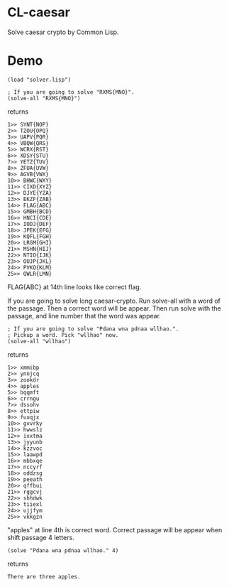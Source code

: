 # CL-caesar
Solve caesar crypto by Common Lisp.

# Demo

```common-lisp:REPL
(load "solver.lisp")

; If you are going to solve "RXMS{MNO}".
(solve-all "RXMS{MNO}")
```
returns
```
1>> SYNT{NOP}
2>> TZOU{OPQ}
3>> UAPV{PQR}
4>> VBQW{QRS}
5>> WCRX{RST}
6>> XDSY{STU}
7>> YETZ{TUV}
8>> ZFUA{UVW}
9>> AGVB{VWX}
10>> BHWC{WXY}
11>> CIXD{XYZ}
12>> DJYE{YZA}
13>> EKZF{ZAB}
14>> FLAG{ABC}
15>> GMBH{BCD}
16>> HNCI{CDE}
17>> IODJ{DEF}
18>> JPEK{EFG}
19>> KQFL{FGH}
20>> LRGM{GHI}
21>> MSHN{HIJ}
22>> NTIO{IJK}
23>> OUJP{JKL}
24>> PVKQ{KLM}
25>> QWLR{LMN}
```
FLAG{ABC} at 14th line looks like correct flag.

If you are going to solve long caesar-crypto.
Run solve-all with a word of the passage.
Then a correct word will be appear.
Then run solve with the passage, and line number that the word was appear.

```common-lisp:REPL
; If you are going to solve "Pdana wna pdnaa wllhao.".
; Pickup a word. Pick "wllhao" now.
(solve-all "wllhao")
```
returns
```
1>> xmmibp
2>> ynnjcq
3>> zookdr
4>> apples
5>> bqqmft
6>> crrngu
7>> dssohv
8>> ettpiw
9>> fuuqjx
10>> gvvrky
11>> hwwslz
12>> ixxtma
13>> jyyunb
14>> kzzvoc
15>> laawpd
16>> mbbxqe
17>> nccyrf
18>> oddzsg
19>> peeath
20>> qffbui
21>> rggcvj
22>> shhdwk
23>> tiiexl
24>> ujjfym
25>> vkkgzn
```

"apples" at line 4th is correct word.
Correct passage will be appear when shift passage 4 letters.

```common-list:REPL
(solve "Pdana wna pdnaa wllhao." 4)
```
returns
```
There are three apples.
```
